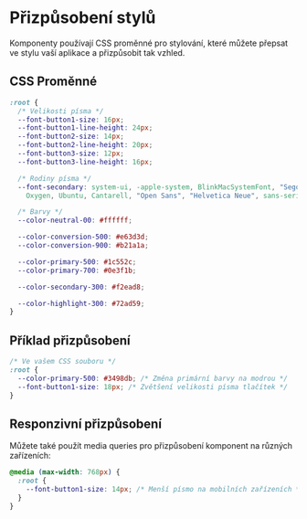# Přizpůsobení stylů

Komponenty používají CSS proměnné pro stylování, které můžete přepsat ve stylu vaší aplikace a přizpůsobit tak vzhled.

## CSS Proměnné

```css
:root {
  /* Velikosti písma */
  --font-button1-size: 16px;
  --font-button1-line-height: 24px;
  --font-button2-size: 14px;
  --font-button2-line-height: 20px;
  --font-button3-size: 12px;
  --font-button3-line-height: 16px;

  /* Rodiny písma */
  --font-secondary: system-ui, -apple-system, BlinkMacSystemFont, "Segoe UI", Roboto,
    Oxygen, Ubuntu, Cantarell, "Open Sans", "Helvetica Neue", sans-serif;

  /* Barvy */
  --color-neutral-00: #ffffff;

  --color-conversion-500: #e63d3d;
  --color-conversion-900: #b21a1a;

  --color-primary-500: #1c552c;
  --color-primary-700: #0e3f1b;

  --color-secondary-300: #f2ead8;

  --color-highlight-300: #72ad59;
}
```

## Příklad přizpůsobení

```css
/* Ve vašem CSS souboru */
:root {
  --color-primary-500: #3498db; /* Změna primární barvy na modrou */
  --font-button1-size: 18px; /* Zvětšení velikosti písma tlačítek */
}
```

## Responzivní přizpůsobení

Můžete také použít media queries pro přizpůsobení komponent na různých zařízeních:

```css
@media (max-width: 768px) {
  :root {
    --font-button1-size: 14px; /* Menší písmo na mobilních zařízeních */
  }
}
```

